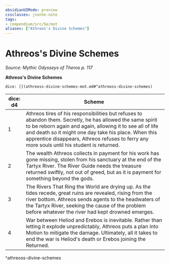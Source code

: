 ```yaml
---
obsidianUIMode: preview
cssclasses: json5e-note
tags:
- compendium/src/5e/mot
aliases: ["Athreos's Divine Schemes"]
---
```

# Athreos's Divine Schemes
*Source: Mythic Odysseys of Theros p. 117* 

**Athreos's Divine Schemes**

`dice: [](athreoss-divine-schemes-mot.md#^athreoss-divine-schemes)`

| dice: d4 | Scheme |
|----------|--------|
| 1 | Athreos tires of his responsibilities but refuses to abandon them. Secretly, he has allowed the same spirit to be reborn again and again, allowing it to see all of life and death so it might one day take his place. When this apprentice disappears, Athreos refuses to ferry any more souls until his student is returned. |
| 2 | The wealth Athreos collects in payment for his work has gone missing, stolen from his sanctuary at the end of the Tartyx River. The River Guide needs the treasure returned swiftly, not out of greed, but as it is payment for something beyond the gods. |
| 3 | The Rivers That Ring the World are drying up. As the tides recede, great ruins are revealed, rising from the river bottom. Athreos sends agents to the headwaters of the Tartyx River, seeking the cause of the problem before whatever the river had kept drowned emerges. |
| 4 | War between Heliod and Erebos is inevitable. Rather than letting it explode unpredictably, Athreos puts a plan into Motion to mitigate the damage. Ultimately, all it takes to end the war is Heliod's death or Erebos joining the Returned. |
^athreoss-divine-schemes